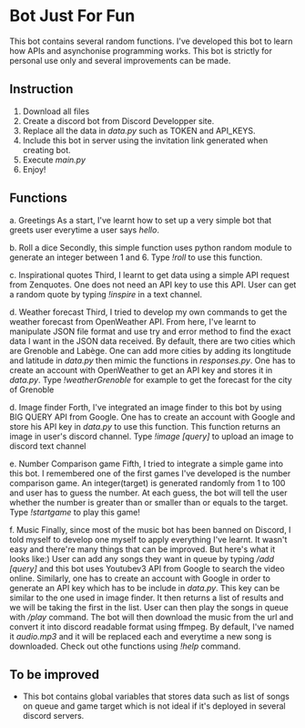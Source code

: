 # Bot Just For Fun
This bot contains several random functions. I've developed this bot to learn how APIs and asynchonise programming works. This bot is strictly for personal use only and several improvements can be made.

## Instruction
1. Download all files 
2. Create a discord bot from Discord Developper site.
3. Replace all the data in *data.py* such as TOKEN and API_KEYS.
4. Include this bot in server using the invitation link generated when creating bot.
5. Execute *main.py*
6. Enjoy!

## Functions
a. Greetings 
As a start, I've learnt how to set up a very simple bot that greets user everytime a user says *hello*.

b. Roll a dice
Secondly, this simple function uses python random module to generate an integer between 1 and 6. 
Type *!roll* to use this function.

c. Inspirational quotes
Third, I learnt to get data using a simple API request from Zenquotes. One does not need an API key to use this API.
User can get a random quote by typing *!inspire* in a text channel.

d. Weather forecast
Third, I tried to develop my own commands to get the weather forecast from OpenWeather API. 
From here, I've learnt to manipulate JSON file format and use try and error method to find the exact data I want in the JSON data received. By default, there are two cities which are Grenoble and Labège. One can add more cities by adding its longtitude and latitude in *data.py* then mimic the functions in *responses.py*. One has to create an account with OpenWeather to get an API key and stores it in *data.py*.
Type *!weatherGrenoble* for example to get the forecast for the city of Grenoble

d. Image finder
Forth, I've integrated an image finder to this bot by using BIG QUERY API from Google. One has to create an account with Google and store his API key in *data.py* to use this function. This function returns an image in user's discord channel.
Type *!image [query]* to upload an image to discord text channel

e. Number Comparison game
Fifth, I tried to integrate a simple game into this bot. I remembered one of the first games I've developed is the number comparison game. An integer(target) is generated randomly from 1 to 100 and user has to guess the number. At each guess, the bot will tell the user whether the number is greater than or smaller than or equals to the target.
Type *!startgame* to play this game!

f. Music
Finally, since most of the music bot has been banned on Discord, I told myself to develop one myself to apply everything I've learnt. It wasn't easy and there're many things that can be improved. But here's what it looks like:) 
User can add any songs they want in queue by typing */add [query]* and this bot uses Youtubev3 API from Google to search the video online. Similarly, one has to create an account with Google in order to generate an API key which has to be include in *data.py*. This key can be similar to the one used in image finder. It then returns a list of results and we will be taking the first in the list.
User can then play the songs in queue with */play* command. The bot will then download the music from the url and convert it into discord readable format using ffmpeg. By default, I've named it *audio.mp3* and it will be replaced each and everytime a new song is downloaded. Check out othe functions using *!help* command.

## To be improved
- This bot contains global variables that stores data such as list of songs on queue and game target which is not ideal if it's deployed in several discord servers.